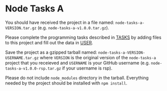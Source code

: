 Node Tasks A
=
You should have received the project in a file named:
`node-tasks-a-VERSION.tar.gz` (e.g. `node-tasks-a-v1.0.0.tar.gz`).

Please complete the programming tasks described in [TASKS](TASKS.md)
by adding files to this project and fill out the data in [USER](USER.md).

Save the project as a gzipped tarball named:
`node-tasks-a-VERSION-USERNAME.tar.gz`
where `VERSION` is the original version of the `node-tasks-a` project
that you receieved and `USERNAME` is your GitHub username
(e.g. `node-tasks-a-v1.0.0-rsp.tar.gz` if your username is rsp).

Please do not include `node_modules` directory in the tarball.
Everything needed by the project should be installed with `npm install`.


